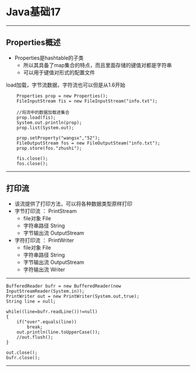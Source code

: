 # Java基础17  
<hr>     
  
## Properties概述  
  
* Properties是hashtable的子类
	* 所以其具备了map集合的特点，而且里面存储的键值对都是字符串
	* 可以用于键值对形式的配置文件  
  
load加载，字节流数据，字符流也可以但是从1.6开始  


		Properties prop = new Properties();
		FileInputStream fis = new FileInputStream("info.txt");
			
		//将流中的数据加载进集合
		prop.load(fis);
		System.out.println(prop);
		prop.list(System.out);
  
		prop.setProperty("wangsx","52");
		FileOutputStream fos = new FileOutputSteam("info.txt");
		prop.store(fos."zhushi");
		
		fis.close();
		fos.close();  
  
---  
  
## 打印流
* 该流提供了打印方法，可以将各种数据类型原样打印
* 字节打印流 ： PrintStream
	* file对象 File
	* 字符串路径 String
	* 字节输出流 OutputStream
* 字符打印流 ： PrintWriter
	* file对象 File
	* 字符串路径 String
	* 字节输出流 OutputStream
	* 字符输出流 Writer  
	  
---  
  
	BufferedReader bufr = new BufferedReader(new InputStreamReader(System.in));
	PrintWriter out = new PrintWriter(System.out,true);
	String line = null;
	
	while((line=bufr.readLine())!=null)
	{
		if("over".equals(line))
			break;
		out.println(line.toUpperCase());
		//out.flush();
	}
	
	out.close();
	bufr.close();  

---  
  
